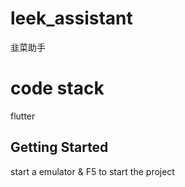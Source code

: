 # leek_assistant

韭菜助手

# code stack

flutter

## Getting Started

start a emulator & F5 to start the project
